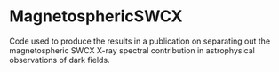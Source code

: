 # MagnetosphericSWCX
Code used to produce the results in a publication on separating out the magnetospheric SWCX X-ray spectral contribution in astrophysical observations of dark fields.
